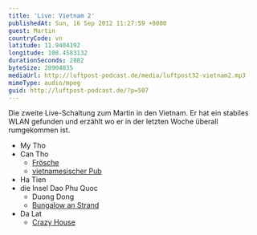 ```yaml
---
title: 'Live: Vietnam 2'
publishedAt: Sun, 16 Sep 2012 11:27:59 +0000
guest: Martin
countryCode: vn
latitude: 11.9404192
longitude: 108.4583132
durationSeconds: 2882
byteSize: 28904835
mediaUrl: http://luftpost-podcast.de/media/luftpost32-vietnam2.mp3
mimeType: audio/mpeg
guid: http://luftpost-podcast.de/?p=507
---
```


Die zweite Live-Schaltung zum Martin in den Vietnam. Er hat ein stabiles WLAN gefunden und erzählt wo er in der letzten Woche überall rumgekommen ist.
* My Tho
* Can Tho  
   * [Frösche](https://twitter.com/weissbiermartl/status/244832161394462720)  
   * [vietnamesischer Pub](https://twitter.com/weissbiermartl/status/244820556287991808)
* Ha Tien
* die Insel Dao Phu Quoc  
   * Duong Dong  
   * [Bungalow an Strand](http://instagram.com/p/PiqXrAAoEK/)
* Da Lat  
   * [Crazy House](http://instagram.com/p/PoHgABAoON/)
